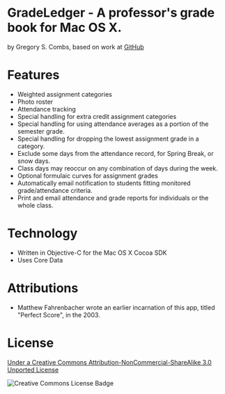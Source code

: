 GradeLedger - A professor's grade book for Mac OS X.
=============
by Gregory S. Combs, based on work at [GitHub](https://github.com/grgcombs/GradeLedger)

Features
=============

- Weighted assignment categories
- Photo roster
- Attendance tracking
- Special handling for extra credit assignment categories
- Special handling for using attendance averages as a portion of the semester grade.
- Special handling for dropping the lowest assignment grade in a category.
- Exclude some days from the attendance record, for Spring Break, or snow days.
- Class days may reoccur on any combination of days during the week.
- Optional formulaic curves for assignment grades
- Automatically email notification to students fitting monitored grade/attendance criteria.
- Print and email attendance and grade reports for individuals or the whole class.

Technology
=============

- Written in Objective-C for the Mac OS X Cocoa SDK
- Uses Core Data

Attributions
=============

- Matthew Fahrenbacher wrote an earlier incarnation of this app, titled "Perfect Score", in the 2003.

License
=========================

[Under a Creative Commons Attribution-NonCommercial-ShareAlike 3.0 Unported License](http://creativecommons.org/licenses/by-nc-sa/3.0/)

![Creative Commons License Badge](http://i.creativecommons.org/l/by-nc-sa/3.0/88x31.png "Creative Commons Attribution-NonCommercial-ShareAlike")
